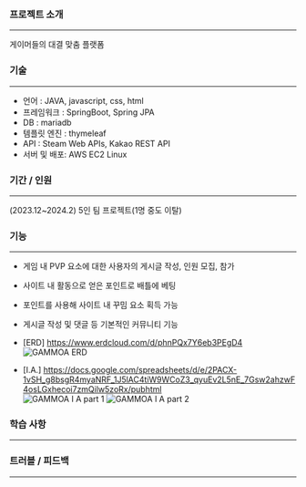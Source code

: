 ### 프로젝트 소개
<hr>

게이머들의 대결 맞춤 플랫폼

### 기술
<hr>

+ 언어 : JAVA, javascript, css, html
+ 프레임워크 : SpringBoot, Spring JPA
+ DB : mariadb
+ 템플릿 엔진 : thymeleaf
+ API :  Steam Web APIs, Kakao REST API
+ 서버 및 배포: AWS EC2 Linux
### 기간 / 인원
<hr>

(2023.12~2024.2) 5인 팀 프로젝트(1명 중도 이탈)

### 기능
<hr>

+ 게임 내 PVP 요소에 대한 사용자의 게시글 작성, 인원 모집, 참가
+ 사이트 내 활동으로 얻은 포인트로 배틀에 베팅
+ 포인트를 사용해 사이트 내 꾸밈 요소 획득 가능
+ 게시글 작성 및 댓글 등 기본적인 커뮤니티 기능
 
+ [ERD] https://www.erdcloud.com/d/phnPQx7Y6eb3PEgD4
![GAMMOA ERD](https://github.com/user-attachments/assets/7986d0e4-e7d7-442a-aadf-8479a6bdfb6a)

+ [I.A.] https://docs.google.com/spreadsheets/d/e/2PACX-1vSH_g8bsgR4myaNRF_1J5lAC4tiW9WCoZ3_qyuEv2L5nE_7Gsw2ahzwF4osLGxhecoi7zmQilw5zoRx/pubhtml <br>
![GAMMOA I A  part 1](https://github.com/user-attachments/assets/ad16fd1a-b3f0-4430-93cf-841aebd67fd6)
![GAMMOA I A  part 2](https://github.com/user-attachments/assets/541a6a39-d239-42bb-8f7d-15bb6f955a0d)

### 학습 사항
<hr>



### 트러블 / 피드백
<hr>



